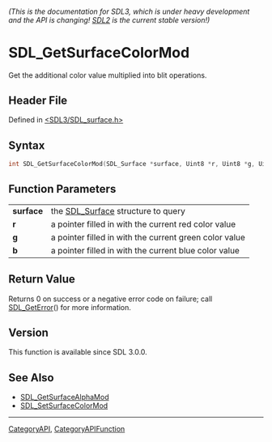 ###### (This is the documentation for SDL3, which is under heavy development and the API is changing! [SDL2](https://wiki.libsdl.org/SDL2/) is the current stable version!)
# SDL_GetSurfaceColorMod

Get the additional color value multiplied into blit operations.

## Header File

Defined in [<SDL3/SDL_surface.h>](https://github.com/libsdl-org/SDL/blob/main/include/SDL3/SDL_surface.h)

## Syntax

```c
int SDL_GetSurfaceColorMod(SDL_Surface *surface, Uint8 *r, Uint8 *g, Uint8 *b);

```

## Function Parameters

|                 |                                                        |
| --------------- | ------------------------------------------------------ |
| **surface**     | the [SDL_Surface](SDL_Surface) structure to query      |
| **r**           | a pointer filled in with the current red color value   |
| **g**           | a pointer filled in with the current green color value |
| **b**           | a pointer filled in with the current blue color value  |

## Return Value

Returns 0 on success or a negative error code on failure; call
[SDL_GetError](SDL_GetError)() for more information.

## Version

This function is available since SDL 3.0.0.

## See Also

* [SDL_GetSurfaceAlphaMod](SDL_GetSurfaceAlphaMod)
* [SDL_SetSurfaceColorMod](SDL_SetSurfaceColorMod)

----
[CategoryAPI](CategoryAPI), [CategoryAPIFunction](CategoryAPIFunction)

